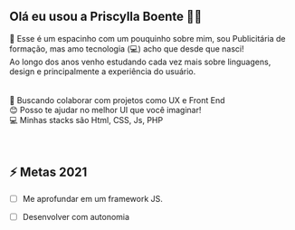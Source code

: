 ## Olá eu usou a Priscylla Boente 👋💜 

💬 Esse é um espacinho com um pouquinho sobre mim, sou Publicitária de formação, mas amo tecnologia (💻) acho que desde que nasci! 
<br>
Ao longo dos anos venho estudando cada vez mais sobre linguagens, design e principalmente a experiência do usuário.
<br>
<br>
<br>
💜 Buscando colaborar com projetos como UX e Front End
<br>
😊 Posso te ajudar no melhor UI que você imaginar!
<br>
💻 Minhas stacks são Html, CSS, Js, PHP
<br>
<br>
<br>
## ⚡ Metas 2021

- [ ] Me aprofundar em um framework JS.
- [ ] Desenvolver com autonomia 


<!--
**frauviolett/frauviolett** is a ✨ _special_ ✨ repository because its `README.md` (this file) appears on your GitHub profile.

Here are some ideas to get you started:

- 🔭 I’m currently working on ...
- 🌱 I’m currently learning ...
- 👯 I’m looking to collaborate on ...
- 🤔 I’m looking for help with ...
- 💬 Ask me about ...
- 📫 How to reach me: ...
- 😄 Pronouns: ...
- ⚡ Fun fact: ...
-->
